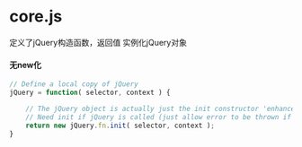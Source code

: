 # core.js

定义了jQuery构造函数，返回值 实例化jQuery对象



#### 无new化

```js
// Define a local copy of jQuery
jQuery = function( selector, context ) {

	// The jQuery object is actually just the init constructor 'enhanced'
	// Need init if jQuery is called (just allow error to be thrown if not included)
	return new jQuery.fn.init( selector, context );
}
```





